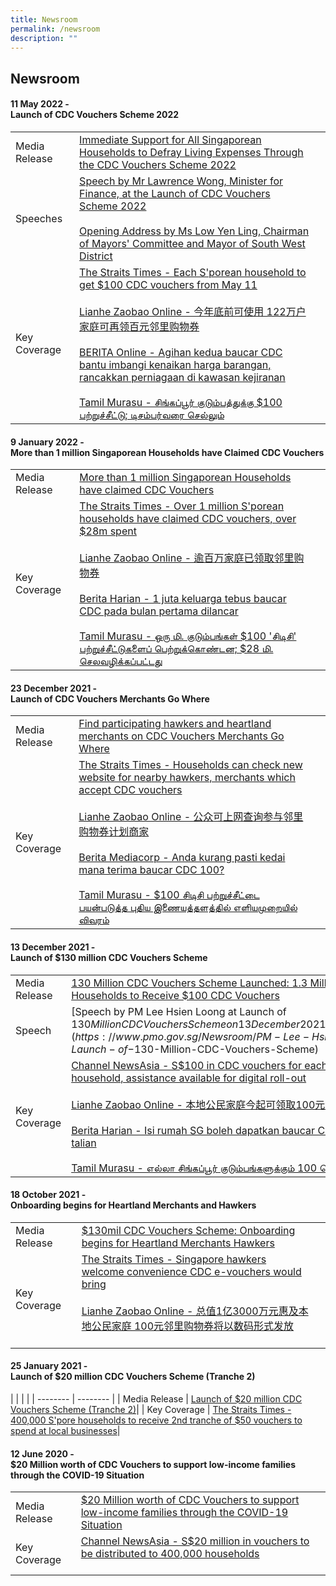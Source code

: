 ```yaml
---
title: Newsroom
permalink: /newsroom
description: ""
---
```

## Newsroom

#### 11 May 2022 - <br>Launch of CDC Vouchers Scheme 2022


| | | |
| -------- | -------- | -------- |
| Media Release     | [Immediate Support for All Singaporean Households to Defray Living Expenses Through the CDC Vouchers Scheme 2022](https://www.cdc.gov.sg/files/Press%20Releases/Immediate%20Support%20for%20All%20Singaporean%20Households%20Through%20the%20CDCVS%202022.pdf)     | 
|  Speeches     |[Speech by Mr Lawrence Wong, Minister for Finance, at the Launch of CDC Vouchers Scheme 2022](https://www.mof.gov.sg/news-publications/speeches/speech-by-mr-lawrence-wong-minister-for-finance-at-the-launch-of-the-cdc-vouchers-scheme-2022-on-wednesday-11-may-2022-at-tampines-west-community-club) <br><br> [Opening Address by Ms Low Yen Ling, Chairman of Mayors' Committee and Mayor of South West District](https://www.cdc.gov.sg/docs/default-source/default-document-library/delivered-speech-by-chairman-mayor-low-yen-ling-at-launch-of-cdc-vouchers-scheme-2022.pdf?sfvrsn=5d1c9567_0 "Speech by Mayor Low Yen Ling at the Launch of CDC Vouchers Scheme 2022")      | 
| Key Coverage     | [The Straits Times - Each S'porean household to get $100 CDC vouchers from May 11](https://www.straitstimes.com/singapore/each-sporean-household-to-get-100-cdc-vouchers-from-today)<br><br>[Lianhe Zaobao Online - 今年底前可使用 122万户家庭可再领百元邻里购物券](https://www.zaobao.com.sg/news/singapore/story20220512-1271693)<br><br>[BERITA Online - Agihan kedua baucar CDC bantu imbangi kenaikan harga barangan, rancakkan perniagaan di kawasan kejiranan](https://berita.mediacorp.sg/tonton/agihan-kedua-baucar-cdc-bantu-imbangi-kenaikan-harga-barangan-rancakkan-perniagaan-di-kawasan-kejiranan-665806)<br><br>[Tamil Murasu - சிங்கப்பூர் குடும்பத்துக்கு $100 பற்றுச்சீட்டு; டிசம்பர்வரை செல்லும்](https://www.tamilmurasu.com.sg/top-news/story20220512-88610.html)     | 



#### 9 January 2022 - <br>More than 1 million Singaporean Households have Claimed CDC Vouchers


|  |  |  |
| -------- | -------- | -------- |
| Media Release     | [More than 1 million Singaporean Households have claimed CDC Vouchers](https://www.cdc.gov.sg/files/Press%20Releases/More%20than%201%20million%20Singaporean%20Households%20have%20claimed%20CDC%20Vouchers.pdf)   | 
| Key Coverage     | [The Straits Times - Over 1 million S'porean households have claimed CDC vouchers, over $28m spent](https://www.straitstimes.com/singapore/community/over-1-million-sporean-households-have-claimed-cdc-vouchers-over-28m-spent)<br><br>[Lianhe Zaobao Online - 逾百万家庭已领取邻里购物券](http://www.zaobao.com.sg/realtime/singapore/story20220109-1231126?fbclid=IwAR24qQFkX_R19US5gaRZ68Divc0grLuyE0uwL7myrTxDB_C0gBzgXySVrL8)<br><br>[Berita Harian - 1 juta keluarga tebus baucar CDC pada bulan pertama dilancar](https://berita.mediacorp.sg/singapura/1-juta-keluarga-tebus-baucar-cdc-pada-bulan-pertama-dilancar-626616)<br><br>[Tamil Murasu - ஒரு மி. குடும்பங்கள் $100 'சிடிசி' பற்றுச்சீட்டுகளைப் பெற்றுக்கொண்டன; $28 மி. செலவழிக்கப்பட்டது](https://www.tamilmurasu.com.sg/top-news/story20220109-81342.html) | 
 
#### 23 December 2021 - <br>Launch of CDC Vouchers Merchants Go Where 

|  |  |  |
| -------- | -------- | -------- |
| Media Release     | [Find participating hawkers and heartland merchants on CDC Vouchers Merchants Go Where](/files/Media%20Release_CDC%20Vouchers%20Merchants%20Gowhere_%2023%20Dec%202021.pdf)
| Key Coverage    | [The Straits Times - Households can check new website for nearby hawkers, merchants which accept CDC vouchers](https://www.straitstimes.com/singapore/households-can-check-new-website-for-nearby-hawkers-merchants-which-accept-cdc-vouchers?utm_medium=social&utm_source=telegram&utm_campaign=sttg)<br><br>[Lianhe Zaobao Online - 公众可上网查询参与邻里购物券计划商家](https://www.zaobao.com.sg/realtime/singapore/story20211223-1225975?fbclid=IwAR1nyIMRB2OwAwnrQOn0XfHGp8OYMiVzhFV1TW0Ffcyg5yEr9pFfhev6giE)<br><br>[Berita Mediacorp - Anda kurang pasti kedai mana terima baucar CDC 100?](https://berita.mediacorp.sg/singapura/anda-kurang-pasti-kedai-mana-terima-baucar-cdc-s100-622526)<br><br>[Tamil Murasu - $100 சிடிசி பற்றுச்சீட்டை பயன்படுத்த புதிய இணையத்தளத்தில் எளியமுறையில் விவரம்](https://www.tamilmurasu.com.sg/singapore/story20211224-80398.html) <br>

#### 13 December 2021 - <br>Launch of $130 million CDC Vouchers Scheme


|  |  |  |
| -------- | -------- | -------- |
| Media Release     | [130 Million CDC Vouchers Scheme Launched: 1.3 Million Singaporean Households to Receive $100 CDC Vouchers](https://www.cdc.gov.sg/files/Press%20Releases/130-million-cdc-vouchers-scheme-launched.pdf)
| Speech    | [Speech by PM Lee Hsien Loong at Launch of $130 Million CDC Vouchers Scheme on 13 December 2021 at Jurong Spring CC](https://www.pmo.gov.sg/Newsroom/PM-Lee-Hsien-Loong-at-Launch-of-$130-Million-CDC-Vouchers-Scheme) | 
| Key Coverage    | [Channel NewsAsia - S$100 in CDC vouchers for each Singaporean household, assistance available for digital roll-out](https://www.channelnewsasia.com/singapore/cdc-voucher-130-million-claim-online-digital-hawker-merchants-heartland-2376086)<br><br>[Lianhe Zaobao Online - 本地公民家庭今起可领取100元邻里购物券](https://www.zaobao.com.sg/realtime/singapore/story20211213-1222772)<br><br>[Berita Harian - Isi rumah SG boleh dapatkan baucar CDC $100 dalam talian](https://www.beritaharian.sg/setempat/isi-rumah-sg-boleh-dapatkan-baucar-cdc-100-dalam-talian)<br><br>[Tamil Murasu - எல்லா சிங்கப்பூர் குடும்பங்களுக்கும் 100 வெள்ளி பற்றுச்சீட்டு](https://www.tamilmurasu.com.sg/singapore/story20211213-79714.html) <br>


#### 18 October 2021 - <br>Onboarding begins for Heartland Merchants and Hawkers



|  |  |  |
| -------- | -------- | -------- |
| Media Release     | [$130mil CDC Vouchers Scheme: Onboarding begins for Heartland Merchants Hawkers](https://www.cdc.gov.sg/files/Press%20Releases/final-media-release---onboarding-begins-for-heartland-merchants-hawkers.pdf)    | 
| Key Coverage    | [The Straits Times - Singapore hawkers welcome convenience CDC e-vouchers would bring](https://www.straitstimes.com/singapore/consumer/singapore-hawkers-welcome-convenience-cdc-e-vouchers-would-bring)<br><br>[Lianhe Zaobao Online - 总值1亿3000万元惠及本地公民家庭 100元邻里购物券将以数码形式发放](https://www.zaobao.com.sg/news/singapore/story20211019-1204624)<br><br>   |

#### 25 January 2021 - <br>Launch of $20 million CDC Vouchers Scheme (Tranche 2)

| |  | |
| -------- | -------- | 
| Media Release     |  [Launch of $20 million CDC Vouchers Scheme (Tranche 2)](https://www.cdc.gov.sg/files/Press%20Releases/media-release-for-cdc-vouchers-scheme-tranche2.pdf)| 
| Key Coverage    |  [The Straits Times - 400,000 S'pore households to receive 2nd tranche of $50 vouchers to spend at local businesses](https://www.straitstimes.com/singapore/400k-households-to-receive-2nd-tranche-of-50-vouchers-to-spend-at-local-businesses)| 


#### 12 June 2020 - <br>$20 Million worth of CDC Vouchers to support low-income families through the COVID-19 Situation



|  |  |  |
| -------- | -------- | -------- |
| Media Release     | [$20 Million worth of CDC Vouchers to support low-income families through the COVID-19 Situation](https://www.cdc.gov.sg/files/Press%20Releases/final-media-release---launch-of-cdc-vouchers-scheme%20(1).pdf)    | 
| Key Coverage    | [Channel NewsAsia - S$20 million in vouchers to be distributed to 400,000 households](https://www.channelnewsasia.com/singapore/20-million-vouchers-400000-households-hawkers-provision-shops-725426)<br><br>   |